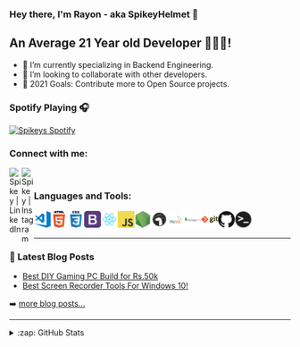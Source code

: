 ### Hey there, I'm Rayon - aka SpikeyHelmet 👋

## An Average 21 Year old Developer 👨🏻‍💻!

- 🌱 I’m currently specializing in Backend Engineering.
- 👯 I’m looking to collaborate with other developers.
- 🥅 2021 Goals: Contribute more to Open Source projects.

### Spotify Playing 🎧

[<img src="https://now-playing-codestackr.vercel.app/api/spotify-playing" alt="Spikeys Spotify" width="350" />](https://open.spotify.com/user/3173x3qwoqqbwftk3uiccrs3jxri)

### Connect with me:

[<img align="left" alt="Spikey | LinkedIn" width="22px" src="https://cdn.jsdelivr.net/npm/simple-icons@v3/icons/linkedin.svg" />][linkedin]
[<img align="left" alt="Spikey | Instagram" width="22px" src="https://cdn.jsdelivr.net/npm/simple-icons@v3/icons/instagram.svg" />][instagram]

<br />

### Languages and Tools:

<img align="left" alt="Visual Studio Code" width="30px" src="https://raw.githubusercontent.com/github/explore/80688e429a7d4ef2fca1e82350fe8e3517d3494d/topics/visual-studio-code/visual-studio-code.png" />
<img align="left" alt="HTML5" width="30px" src="https://raw.githubusercontent.com/github/explore/80688e429a7d4ef2fca1e82350fe8e3517d3494d/topics/html/html.png" />
<img align="left" alt="CSS3" width="30px" src="https://raw.githubusercontent.com/github/explore/80688e429a7d4ef2fca1e82350fe8e3517d3494d/topics/css/css.png" />
<img align="left" alt="Bootstrap" width="30px" src="https://raw.githubusercontent.com/github/explore/80688e429a7d4ef2fca1e82350fe8e3517d3494d/topics/bootstrap/bootstrap.png" />
<img align="left" alt="React" width="30px" src="https://raw.githubusercontent.com/github/explore/80688e429a7d4ef2fca1e82350fe8e3517d3494d/topics/react/react.png" />
<img align="left" alt="JavaScript" width="30px" src="https://raw.githubusercontent.com/github/explore/80688e429a7d4ef2fca1e82350fe8e3517d3494d/topics/javascript/javascript.png" />
<img align="left" alt="Node.js" width="30px" src="https://raw.githubusercontent.com/github/explore/80688e429a7d4ef2fca1e82350fe8e3517d3494d/topics/nodejs/nodejs.png" />
<img align="left" alt="Deno" width="30px" src="https://raw.githubusercontent.com/github/explore/361e2821e2dea67711cde99c9c40ed357061cf27/topics/deno/deno.png" />
<img align="left" alt="MySQL" width="30px" src="https://raw.githubusercontent.com/github/explore/80688e429a7d4ef2fca1e82350fe8e3517d3494d/topics/mysql/mysql.png" />
<img align="left" alt="MongoDB" width="30px" src="https://raw.githubusercontent.com/github/explore/80688e429a7d4ef2fca1e82350fe8e3517d3494d/topics/mongodb/mongodb.png" />
<img align="left" alt="Git" width="30px" src="https://raw.githubusercontent.com/github/explore/80688e429a7d4ef2fca1e82350fe8e3517d3494d/topics/git/git.png" />
<img align="left" alt="GitHub" width="30px" src="https://raw.githubusercontent.com/github/explore/78df643247d429f6cc873026c0622819ad797942/topics/github/github.png" />
<img align="left" alt="Terminal" width="30px" src="https://raw.githubusercontent.com/github/explore/80688e429a7d4ef2fca1e82350fe8e3517d3494d/topics/terminal/terminal.png" />

<br />
<br />

---

### 📕 Latest Blog Posts

<!-- BLOG-POST-LIST:START -->
- [Best DIY Gaming PC Build for Rs.50k](https://meshpie.com/best-diy-gaming-pc-build-for-%e2%82%b950000/)
- [Best Screen Recorder Tools For Windows 10!](https://meshpie.com/10-best-screen-recorder-tools-for-windows/)
<!-- BLOG-POST-LIST:END -->

➡️ [more blog posts...](https://meshpie.com)

---

<details>
  <summary>:zap: GitHub Stats</summary>

  <img align="left" alt="Spikeys GitHub Stats" src="https://github-readme-stats.vercel.app/api?username=SpikeyHelmet&count_private=true&show_icons=true&theme=dark" />

</details>

[instagram]: http://instagram.com/spikeyhelmet
[linkedin]: https://www.linkedin.com/in/rayonrozario/

